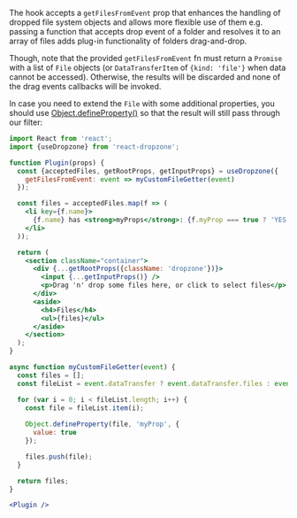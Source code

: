 The hook accepts a `getFilesFromEvent` prop that enhances the handling of dropped file system objects and allows more flexible use of them e.g. passing a function that accepts drop event of a folder and resolves it to an array of files adds plug-in functionality of folders drag-and-drop.

Though, note that the provided `getFilesFromEvent` fn must return a `Promise` with a list of `File` objects (or `DataTransferItem` of `{kind: 'file'}` when data cannot be accessed).
Otherwise, the results will be discarded and none of the drag events callbacks will be invoked.

In case you need to extend the `File` with some additional properties, you should use [Object.defineProperty()](https://developer.mozilla.org/en-US/docs/Web/JavaScript/Reference/Global_Objects/Object/defineProperty) so that the result will still pass through our filter:

```jsx harmony
import React from 'react';
import {useDropzone} from 'react-dropzone';

function Plugin(props) {
  const {acceptedFiles, getRootProps, getInputProps} = useDropzone({
    getFilesFromEvent: event => myCustomFileGetter(event)
  });

  const files = acceptedFiles.map(f => (
    <li key={f.name}>
      {f.name} has <strong>myProps</strong>: {f.myProp === true ? 'YES' : ''}
    </li>
  ));

  return (
    <section className="container">
      <div {...getRootProps({className: 'dropzone'})}>
        <input {...getInputProps()} />
        <p>Drag 'n' drop some files here, or click to select files</p>
      </div>
      <aside>
        <h4>Files</h4>
        <ul>{files}</ul>
      </aside>
    </section>
  );
}

async function myCustomFileGetter(event) {
  const files = [];
  const fileList = event.dataTransfer ? event.dataTransfer.files : event.target.files;

  for (var i = 0; i < fileList.length; i++) {
    const file = fileList.item(i);
    
    Object.defineProperty(file, 'myProp', {
      value: true
    });

    files.push(file);
  }

  return files;
}

<Plugin />
```
